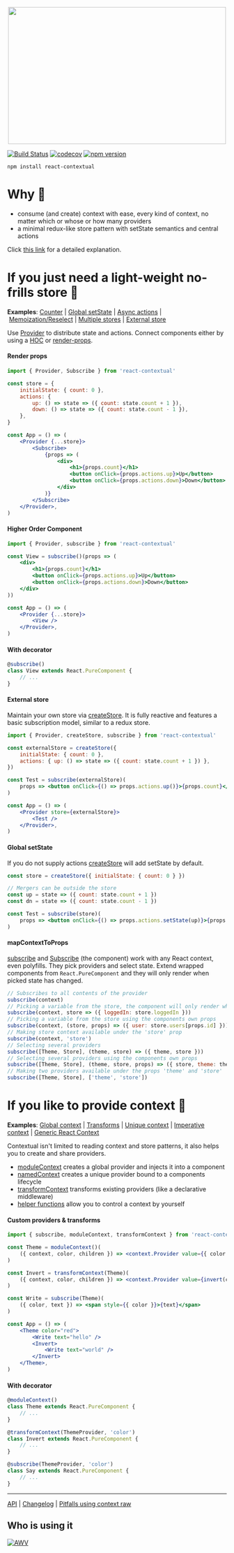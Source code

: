 <p align="center">
  <img width="500" height="314" src="assets/logo-3d-flat.png">
</p>

[![Build Status](https://travis-ci.org/drcmda/react-contextual.svg?branch=master)](https://travis-ci.org/drcmda/react-contextual) [![codecov](https://codecov.io/gh/drcmda/react-contextual/branch/master/graph/badge.svg)](https://codecov.io/gh/drcmda/react-contextual) [![npm version](https://badge.fury.io/js/react-contextual.svg)](https://badge.fury.io/js/react-contextual)

    npm install react-contextual

# Why 🤔

* consume (and create) context with ease, every kind of context, no matter which or whose or how many providers
* a minimal redux-like store pattern with setState semantics and central actions

Click [this link](https://github.com/drcmda/react-contextual/blob/master/PITFALLS.md) for a detailed explanation.

# If you just need a light-weight no-frills store 🎰

<b>Examples</b>: [Counter](https://codesandbox.io/embed/3vo9164z25) | [Global setState](https://codesandbox.io/embed/01l8z634qn) | [Async actions](https://codesandbox.io/embed/lxly45lvkl) | [Memoization/Reselect](https://codesandbox.io/embed/yvx9my007z) | [Multiple stores](https://codesandbox.io/embed/0o8pj1jz7v) | [External store](https://codesandbox.io/embed/jzwv46729y)

Use [Provider](https://github.com/drcmda/react-contextual/blob/master/API.md#provider) to distribute state and actions. Connect components either by using a [HOC](https://github.com/drcmda/react-contextual/blob/master/API.md#subscribe) or [render-props](https://github.com/drcmda/react-contextual/blob/master/API.md#subscribe-as-a-component).

#### Render props

```jsx
import { Provider, Subscribe } from 'react-contextual'

const store = {
    initialState: { count: 0 },
    actions: {
        up: () => state => ({ count: state.count + 1 }),
        down: () => state => ({ count: state.count - 1 }),
    },
}

const App = () => (
    <Provider {...store}>
        <Subscribe>
            {props => (
                <div>
                    <h1>{props.count}</h1>
                    <button onClick={props.actions.up}>Up</button>
                    <button onClick={props.actions.down}>Down</button>
                </div>
            )}
        </Subscribe>
    </Provider>,
)
```

#### Higher Order Component

```jsx
import { Provider, subscribe } from 'react-contextual'

const View = subscribe()(props => (
    <div>
        <h1>{props.count}</h1>
        <button onClick={props.actions.up}>Up</button>
        <button onClick={props.actions.down}>Down</button>
    </div>
))

const App = () => (
    <Provider {...store}>
        <View />
    </Provider>,
)
```

#### With decorator

```jsx
@subscribe()
class View extends React.PureComponent {
    // ...
}
```

#### External store

Maintain your own store via [createStore](https://github.com/drcmda/react-contextual/blob/master/API.md#createstore). It is fully reactive and features a basic subscription model, similar to a redux store.

```jsx
import { Provider, createStore, subscribe } from 'react-contextual'

const externalStore = createStore({
    initialState: { count: 0 },
    actions: { up: () => state => ({ count: state.count + 1 }) },
})

const Test = subscribe(externalStore)(
    props => <button onClick={() => props.actions.up()}>{props.count}</button>,
)

const App = () => (
    <Provider store={externalStore}>
        <Test />
    </Provider>,
)
```

#### Global setState

If you do not supply actions [createStore](https://github.com/drcmda/react-contextual/blob/master/API.md#createstore) will add setState by default.

```jsx
const store = createStore({ initialState: { count: 0 } })

// Mergers can be outside the store
const up = state => ({ count: state.count + 1 })
const dn = state => ({ count: state.count - 1 })

const Test = subscribe(store)(
    props => <button onClick={() => props.actions.setState(up)}>{props.count}</button>,
)
```

#### mapContextToProps

[subscribe](https://github.com/drcmda/react-contextual/blob/master/API.md#subscribe) and [Subscribe](https://github.com/drcmda/react-contextual/blob/master/API.md#subscribe-as-a-component) (the component) work with any React context, even polyfills. They pick providers and select state. Extend wrapped components from `React.PureComponent` and they will only render when picked state has changed.

```jsx
// Subscribes to all contents of the provider
subscribe(context)
// Picking a variable from the store, the component will only render when it changes ...
subscribe(context, store => ({ loggedIn: store.loggedIn }))
// Picking a variable from the store using the components own props
subscribe(context, (store, props) => ({ user: store.users[props.id] }))
// Making store context available under the 'store' prop
subscribe(context, 'store')
// Selecting several providers
subscribe([Theme, Store], (theme, store) => ({ theme, store }))
// Selecting several providers using the components own props
subscribe([Theme, Store], (theme, store, props) => ({ store, theme: theme.colors[props.id] }))
// Making two providers available under the props 'theme' and 'store'
subscribe([Theme, Store], ['theme', 'store'])
```

# If you like to provide context 🚀

<b>Examples</b>: [Global context](https://codesandbox.io/embed/v8pn13nq77) | [Transforms](https://codesandbox.io/embed/mjv84k1kn9) | [Unique context](https://codesandbox.io/embed/ox405qqopy) | [Imperative context](https://codesandbox.io/embed/30ql1rxzlq) | [Generic React Context](https://codesandbox.io/embed/55wp11lv4)

Contextual isn't limited to reading context and store patterns, it also helps you to create and share providers.

* [moduleContext](https://github.com/drcmda/react-contextual/blob/master/API.md#modulecontext) creates a global provider and injects it into a component
* [namedContext](https://github.com/drcmda/react-contextual/blob/master/API.md#namedcontext) creates a unique provider bound to a components lifecycle
* [transformContext](https://github.com/drcmda/react-contextual/blob/master/API.md#transformcontext) transforms existing providers (like a declarative middleware)
* [helper functions](https://github.com/drcmda/react-contextual/blob/master/API.md#imperative-context-handling) allow you to control a context by yourself

#### Custom providers & transforms

```jsx
import { subscribe, moduleContext, transformContext } from 'react-contextual'

const Theme = moduleContext()(
    ({ context, color, children }) => <context.Provider value={{ color }} children={children} />
)

const Invert = transformContext(Theme)(
    ({ context, color, children }) => <context.Provider value={invert(color)} children={children} />
)

const Write = subscribe(Theme)(
    ({ color, text }) => <span style={{ color }}>{text}</span>
)

const App = () => (
    <Theme color="red">
        <Write text="hello" />
        <Invert>
            <Write text="world" />
        </Invert>
    </Theme>,
)
```

#### With decorator

```jsx
@moduleContext()
class Theme extends React.PureComponent {
    // ...
}

@transformContext(ThemeProvider, 'color')
class Invert extends React.PureComponent {
    // ...
}

@subscribe(ThemeProvider, 'color')
class Say extends React.PureComponent {
    // ...
}
```

---

[API](https://github.com/drcmda/react-contextual/blob/master/API.md) | [Changelog](https://github.com/drcmda/react-contextual/blob/master/CHANGELOG.md) | [Pitfalls using context raw](https://github.com/drcmda/react-contextual/blob/master/PITFALLS.md)

## Who is using it

[![AWV](/assets/corp-awv.png)](https://github.com/awv-informatik)
